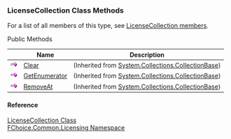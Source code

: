 ﻿### LicenseCollection Class Methods

For a list of all members of this type, see [LicenseCollection members](FChoice.Common~FChoice.Common.Licensing.LicenseCollection_members.md).

Public Methods

|   | Name | Description |
| --- | --- | --- |
| ![Public Method](dotnetimages/publicMethod.png) | [Clear](#) | (Inherited from [System.Collections.CollectionBase](#)) |
| ![Public Method](dotnetimages/publicMethod.png) | [GetEnumerator](#) | (Inherited from [System.Collections.CollectionBase](#)) |
| ![Public Method](dotnetimages/publicMethod.png) | [RemoveAt](#) | (Inherited from [System.Collections.CollectionBase](#)) |





#### Reference

[LicenseCollection Class](FChoice.Common~FChoice.Common.Licensing.LicenseCollection.md)  
[FChoice.Common.Licensing Namespace](FChoice.Common~FChoice.Common.Licensing_namespace.md)